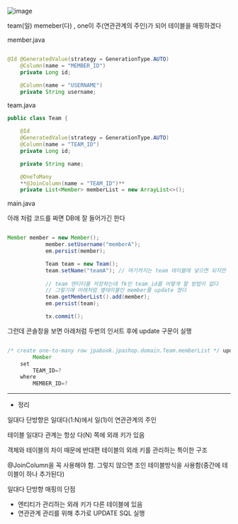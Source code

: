 ![image](https://user-images.githubusercontent.com/78454649/152972708-104e25d7-9bd8-433d-80b5-67814816d861.png)


team(일) memeber(다) , one이 주(연관관계의 주인)가 되어 테이블을 매핑하겠다

member.java

```java

@Id @GeneratedValue(strategy = GenerationType.AUTO)
    @Column(name = "MEMBER_ID")
    private Long id;

    @Column(name = "USERNAME")
    private String username;

```

team.java

```java
public class Team {

    @Id
    @GeneratedValue(strategy = GenerationType.AUTO)
    @Column(name = "TEAM_ID")
    private Long id;

    private String name;

    @OneToMany
    **@JoinColumn(name = "TEAM_ID")**
    private List<Member> memberList = new ArrayList<>();

```

main.java

아래 처럼 코드를 짜면 DB에 잘 들어가긴 한다

```java

Member member = new Member();
            member.setUsername("memberA");
            em.persist(member);

            Team team = new Team();
            team.setName("teamA"); // 여기까지는 team 테이블에 넣으면 되지만 
            
            // team 엔티티를 저장하는데 fk인 team_id를 어떻게 할 방법이 없다
            // 그렇기에 아래처럼 옆테이블인 member를 update 쳤다
            team.getMemberList().add(member); 
            em.persist(team);

            tx.commit();
```

그런데 콘솔창을 보면 아래처럼 두번의 인서트 후에 update 구문이 실행

```java

/* create one-to-many row jpabook.jpashop.domain.Team.memberList */ update
        Member 
    set
        TEAM_ID=? 
    where
        MEMBER_ID=?

```
--- 

- 정리

일대다 단방향은 일대다(1:N)에서 일(1)이 연관관계의 주인

테이블 일대다 관계는 항상 다(N) 쪽에 외래 키가 있음

객체와 테이블의 차이 때문에 반대편 테이블의 외래 키를 관리하는 특이한 구조

@JoinColumn을 꼭 사용해야 함. 그렇지 않으면 조인 테이블방식을 사용함(중간에 테이블이 하나 추가된다)


일대다 단방향 매핑의 단점
* 엔티티가 관리하는 외래 키가 다른 테이블에 있음
* 연관관계 관리를 위해 추가로 UPDATE SQL 실행
